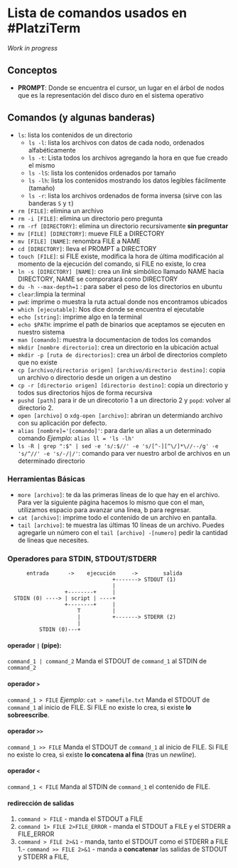 # Lista de comandos usados en #PlatziTerm

_Work in progress_

## Conceptos
- **PROMPT**: Donde se encuentra el cursor, un lugar en el árbol de nodos que es la representación del disco duro en el sistema operativo

## Comandos (y algunas banderas)

- `ls`: lista los contenidos de un directorio
  - `ls -l`: lista los archivos con datos de cada nodo, ordenados alfabéticamente
  - `ls -t`: Lista todos los archivos agregando la hora en que fue creado el mismo
  - `ls -lS`: lista los contenidos ordenados por tamaño
  - `ls -lh`: lista los contenidos mostrando los datos legibles fácilmente (tamaño)
  - `ls -r`: lista los archivos ordenados de forma inversa (sirve con las banderas `S` y `t`)
- `rm [FILE]`: elimina un archivo
- `rm -i [FILE]`: elimina un directorio pero pregunta
- `rm -rf [DIRECTORY]`: elimina un directorio recursivamente **sin preguntar**
- `mv [FILE] [DIRECTORY]`: mueve FILE a DIRECTORY
- `mv [FILE] [NAME]`: renombra FILE a NAME
- `cd [DIRECTORY]`: lleva el PROMPT a DIRECTORY
- `touch [FILE]`: si FILE existe, modifica la hora de última modificación al momento de la ejecución del comando, si FILE no existe, lo crea
- `ln -s [DIRECTORY] [NAME]`: crea un _link_ simbólico llamado NAME hacia DIRECTORY, NAME se comporatará como DIRECTORY
- `du -h --max-depth=1` : para saber el peso de los directorios en ubuntu
- `clear`:limpia la terminal
- `pwd`: imprime o muestra la ruta actual donde nos encontramos ubicados
- `which [ejecutable]`: Nos dice donde se encuentra el ejecutable
- `echo [string]`: imprime algo en la terminal
- `echo $PATH`: imprime el path de binarios que aceptamos se ejecuten en nuestro sistema
- `man [comando]`: muestra la documentacion de todos los comandos
- `mkdir [nombre directorio]`: crea un directorio en la ubicación actual
- `mkdir -p [ruta de directorios]`: crea un árbol de directorios completo que no existe
- `cp [archivo/directorio origen] [archivo/directorio destino]`: copia un archivo o directorio desde un origen a un destino
- `cp -r [directorio origen] [directorio destino]`: copia un directorio y todos sus directorios hijos de forma recursiva
- `pushd [path]` para ir de un direcotorio 1 a un directorio 2 y `popd`: volver al directorio 2.
- `open [archivo]` o `xdg-open [archivo]`: abriran un determiando archivo con su aplicación por defecto.
- `alias [nombre]='[comando]'`: para darle un alias a un determinado comando _Ejemplo_: `alias ll = 'ls -lh'`
- `ls -R | grep ":$" | sed -e 's/:$//' -e 's/[^-][^\/]*\//--/g' -e  's/^//' -e 's/-/|/'`: comando para ver nuestro arbol de archivos en un determinado directorio
### Herramientas Básicas

- `more [archivo]`: te da las primeras líneas de lo que hay en el archivo. Para ver la siguiente página hacemos lo mismo que con el man, utilizamos espacio para avanzar una linea, b para regresar.
- `cat [archivo]`: imprime todo el contenido de un archivo en pantalla.
- `tail [archivo]`: te muestra las últimas 10 líneas de un archivo. Puedes agregarle un número con el `tail [archivo] -[numero]` pedir la cantidad de líneas que necesites.

### Operadores para STDIN, STDOUT/STDERR
`````
      entrada      ->    ejecución     ->        salida
                                 +-------> STDOUT (1)
                                 |
                  +--------+     |
  STDIN (0) ----> | script | ----+
                  +--------+     |
                      T          |
                      |          +-------> STDERR (2)
                      |
          STDIN (0)---+
`````

#### operador `|` (pipe):
`command_1 | command_2`
Manda el STDOUT de `command_1` al STDIN de `command_2`

#### operador `>`
`command_1 > FILE`
_Ejemplo_: `cat > namefile.txt`
Manda el STDOUT de `command_1` al inicio de FILE. Si FILE no existe lo crea, si existe **lo sobreescribe**.

#### operador `>>`
`command_1 >> FILE`
Manda el STDOUT de `command_1` al inicio de FILE. Si FILE no existe lo crea, si existe **lo concatena al fina** (tras un _newline_).

#### operador `<`
`command_1 < FILE`
Manda al STDIN de `command_1` el contenido de FILE.

#### redirección de salidas
1. `command > FILE` - manda el STDOUT a FILE
1. `command 1> FILE 2>FILE_ERROR` - manda el STDOUT a FILE y el STDERR a FILE_ERROR
1. `command > FILE 2>&1` - manda, tanto el STDOUT como el STDERR a FILE
1.- `command >> FILE 2>&1` - manda a **concatenar** las salidas de STDOUT y STDERR a FILE,
